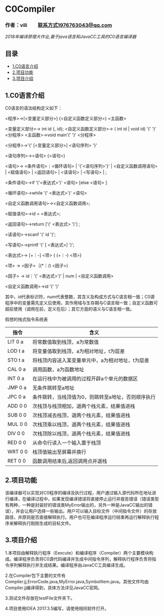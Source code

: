 # C0Compiler
### 作者：vili &nbsp;&nbsp;&nbsp;&nbsp;&nbsp;&nbsp;&nbsp; 联系方式1976763043@qq.com

*2018年编译原理大作业,基于java语言和JavaCC工具的C0语言编译器*

## 目录

* [1.C0语言介绍](#1)
* [2.项目功能](#2)
* [3.项目介绍](#3)
<h2 id="1">1.C0语言介绍</h2>

C0语言的语法结构定义如下：

<程序>->[<变量定义部分>] {<自定义函数定义部分>} <主函数>

<变量定义部分>-> int id {, id};
<自定义函数定义部分>-> ( int id | void id) '(' ')' <分程序>
<主函数>->void main'(' ')' <分程序>

<分程序>->'{' [<变量定义部分>] <语句序列> '}'  

<语句序列>-><语句> {<语句>}

<语句>-> <条件语句>｜<循环语句> | '{'<语句序列>'}' | <自定义函数调用语句> 
| <赋值语句> | <返回语句> | <读语句> | <写语句> | ;

<条件语句>->if '('<表达式>')' <语句> [else <语句> ]

<循环语句>->while '(' <表达式>')' <语句>

<自定义函数调用语句>-><自定义函数调用>;

<赋值语句>->id = <表达式>;

<返回语句>->return ['(' <表达式> ')'] ;

<读语句>->scanf '(' id ')';

<写语句>->printf '(' [ <表达式>] ')';

<表达式>-> [+｜-] <项> { (+｜-) <项>} 

<项> -> <因子>｛(*｜/) <因子>｝

<因子> -> id｜'(' <表达式>')' | num | <自定义函数调用>

<自定义函数调用>->id '(' ')'

其中，id代表标识符，num代表整数，其含义及构成方式与C语言相一致；C0源程序中的变量需先定义后使用，其作用域与生存期与C语言相一致；自定义函数可超前使用（调用在前，定义在后）；其它方面的语义与C语言相一致。

假想的栈式指令系统表

|指令|含义|
|--|--|
|LIT 0 a|将常数值取到栈顶，a为常数值|
|LOD t a|将变量值取到栈顶，a为相对地址，t为层差|
|STO t a|将栈顶内容送入某变量单元中，a为相对地址，t为层差|
|CAL 0 a|调用函数，a为函数地址|
|INT 0 a|在运行栈中为被调用的过程开辟a个单元的数据区|
|JMP 0 a|无条件跳转至a地址|
|JPC 0 a|条件跳转，当栈顶值为0，则跳转至a地址，否则顺序执行|
|ADD 0 0|次栈顶与栈顶相加，退两个栈元素，结果值进栈|
|SUB 0 0|次栈顶减去栈顶，退两个栈元素，结果值进栈|
|MUL 0 0|次栈顶乘以栈顶，退两个栈元素，结果值进栈|
|DIV 0 0|次栈顶除以栈顶，退两个栈元素，结果值进栈|
|RED 0 0|从命令行读入一个输入置于栈顶|
|WRT 0 0|栈顶值输出至屏幕并换行|
|RET 0 0|函数调用结束后,返回调用点并退栈|

<h2 id="2">2.项目功能</h2>

该编译器可以实现对C0程序的编译及执行过程，用户通过输入源代码所在地址进行编译，在编译过程中，如果发现编译错误将直接停止运行并报告错误（错误类型有两种，一种是封装好的错误类MyError输出的，另外一种是JavaCC输出的错误），并会让用户选择一些输出。用户可以输入目标文件（中间指令文件）的存放路径，并原则是否直接解释执行。用户也可在编译程序运行结束再运行解释执行程序来解释执行刚刚生成的目标文件。

<h2 id="3">3.项目介绍</h2>

1.本项目由解释执行程序（Eexcute）和编译程序（Compiler）两个主要模块构成。编译程序负责将C0源代码编译并生成中间指令序列，解释执行程序负责将指令序列解释执行并生成结果。编译程序由JavaCC工具编译生成。

2.在Compiler包下主要的文件有Compiler.jj,ErrorCode.java,MyError.java,SymbolItem.java。其他文件均由Compiler.jj编译得到，具体方法详见JavaCC官网。

3.测试文件存放在testFile文件夹下。

4.项目使用IDEA 2017.3.5编写，请使用相同软件打开。
